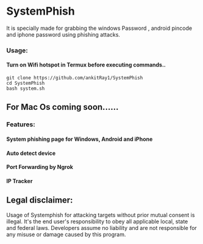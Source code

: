 # SystemPhish
It is specially made for  grabbing the  windows Password , android pincode and iphone password  using phishing attacks.

### Usage:
#### Turn on Wifi hotspot in Termux before executing commands..

```
git clone https://github.com/ankitRay1/SystemPhish
cd SystemPhish
bash system.sh
```


## For  Mac Os coming soon......


### Features:

#### System phishing page for Windows, Android and iPhone  
#### Auto detect device
#### Port Forwarding by Ngrok
#### IP Tracker

## Legal disclaimer:

Usage of Systemphish for attacking targets without prior mutual consent is illegal. It's the end user's responsibility to obey all applicable local, state and federal laws. Developers assume no liability and are not responsible for any misuse or damage caused by this program. 


